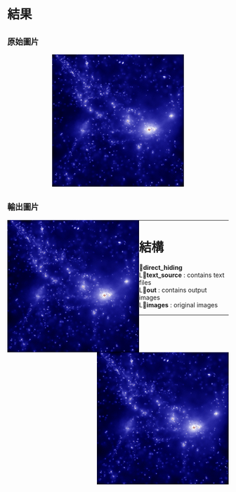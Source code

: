 # 結果
## `原始圖片`
<p align="center">
  <img src="/direct_hiding/images/image.jpg" width="300" alt="original image">
</p>

## `輸出圖片`
<img align="left" src="/direct_hiding/out/out_0.bmp" width="300">  
<img align="right" src="/direct_hiding/out/out_1.bmp" width="300">

---

# 結構
:file_folder:**direct_hiding**  
  L:file_folder:**text_source** : contains text files  
  L:file_folder:**out** : contains output images  
  L:file_folder:**images** : original images  

---

#
